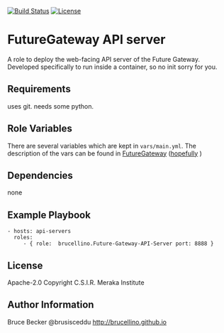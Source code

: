 [![Build Status](https://travis-ci.org/brucellino/fgapiserver-role.svg?branch=master)](https://travis-ci.org/brucellino/fgapiserver-role)  [![License](https://img.shields.io/badge/License-Apache%202.0-blue.svg)](https://opensource.org/licenses/Apache-2.0)

FutureGateway API server
=========

A role to deploy the web-facing API server of the Future Gateway. Developed specifically to run inside a container, so no init sorry for you.

Requirements
------------

uses git. needs some python.

Role Variables
--------------

There are several variables which are kept in `vars/main.yml`. The description of the vars can be found in [FutureGateway](https://githu.com/FutureGateway/fgAPIServer) ([hopefully](https://githu.com/FutureGateway/fgAPIServer/issues/9) )

Dependencies
------------

none

Example Playbook
----------------


    - hosts: api-servers
      roles:
         - { role:  brucellino.Future-Gateway-API-Server port: 8888 }

License
-------

Apache-2.0 Copyright C.S.I.R. Meraka Institute

Author Information
------------------

Bruce Becker
@brusisceddu
http://brucellino.github.io

